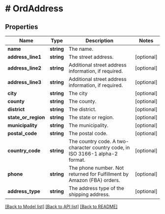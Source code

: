# # OrdAddress

## Properties

Name | Type | Description | Notes
------------ | ------------- | ------------- | -------------
**name** | **string** | The name. |
**address_line1** | **string** | The street address. | [optional]
**address_line2** | **string** | Additional street address information, if required. | [optional]
**address_line3** | **string** | Additional street address information, if required. | [optional]
**city** | **string** | The city | [optional]
**county** | **string** | The county. | [optional]
**district** | **string** | The district. | [optional]
**state_or_region** | **string** | The state or region. | [optional]
**municipality** | **string** | The municipality. | [optional]
**postal_code** | **string** | The postal code. | [optional]
**country_code** | **string** | The country code. A two-character country code, in ISO 3166-1 alpha-2 format. | [optional]
**phone** | **string** | The phone number. Not returned for Fulfillment by Amazon (FBA) orders. | [optional]
**address_type** | **string** | The address type of the shipping address. | [optional]

[[Back to Model list]](../../README.md#models) [[Back to API list]](../../README.md#endpoints) [[Back to README]](../../README.md)
